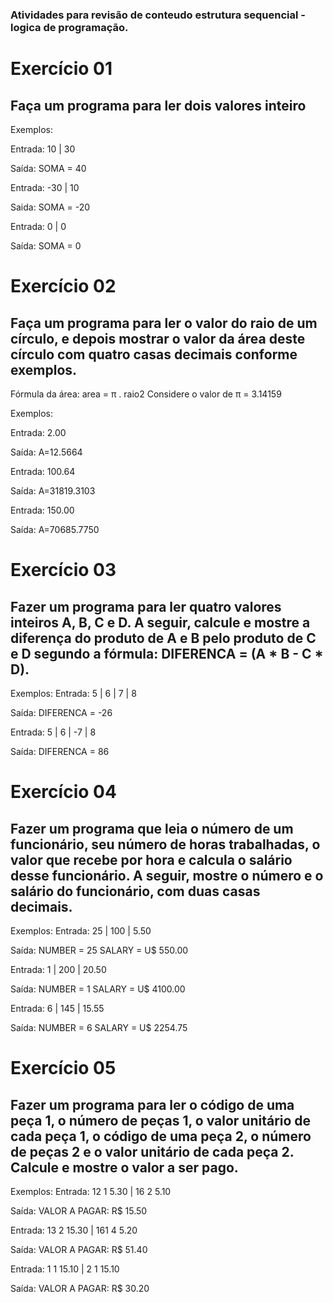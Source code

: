 ### Atividades para revisão de conteudo estrutura sequencial - logica de programação.


# Exercício 01

## Faça um programa para ler dois valores inteiro
Exemplos:

Entrada: 
10 | 30

Saída:
SOMA = 40


Entrada: 
-30 | 10

Saida:
SOMA = -20

Entrada: 
0  | 0

Saída:
SOMA = 0

# Exercício 02

## Faça um programa para ler o valor do raio de um círculo, e depois mostrar o valor da área deste círculo com quatro casas decimais conforme exemplos.

Fórmula da área: area = π . raio2
Considere o valor de π = 3.14159

Exemplos:

Entrada: 
2.00 

Saída:
A=12.5664

Entrada:
100.64 

Saída:
A=31819.3103

Entrada: 
150.00 

Saída:
A=70685.7750


# Exercício 03

## Fazer um programa para ler quatro valores inteiros A, B, C e D. A seguir, calcule e mostre a diferença do produto de A e B pelo produto de C e D segundo a fórmula: DIFERENCA = (A * B - C * D).

Exemplos:
Entrada: 
5
|
6
|
7
|
8

Saída:
DIFERENCA = -26

Entrada: 
5
|
6
|
-7
|
8

Saída:
DIFERENCA = 86

# Exercício 04

## Fazer um programa que leia o número de um funcionário, seu número de horas trabalhadas, o valor que recebe por hora e calcula o salário desse funcionário. A seguir, mostre o número e o salário do funcionário, com duas casas decimais.

Exemplos:
Entrada: 
25
|
100
|
5.50

Saída:
NUMBER = 25
SALARY = U$ 550.00

Entrada:
1
|
200
|
20.50

Saída:
NUMBER = 1
SALARY = U$ 4100.00

Entrada: 
6
|
145
|
15.55

Saída:
NUMBER = 6
SALARY = U$ 2254.75

# Exercício 05

## Fazer um programa para ler o código de uma peça 1, o número de peças 1, o valor unitário de cada peça 1, o código de uma peça 2, o número de peças 2 e o valor unitário de cada peça 2. Calcule e mostre o valor a ser pago.

Exemplos:
Entrada:
12
1
5.30
|
16
2
5.10

Saída:
VALOR A PAGAR: R$ 15.50

Entrada:
13
2
15.30
|
161
4
5.20

Saída:
VALOR A PAGAR: R$ 51.40

Entrada:
1
1
15.10
|
2
1
15.10

Saída:
VALOR A PAGAR: R$ 30.20

